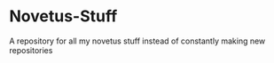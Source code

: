 # Novetus-Stuff
A repository for all my novetus stuff instead of constantly making new repositories
